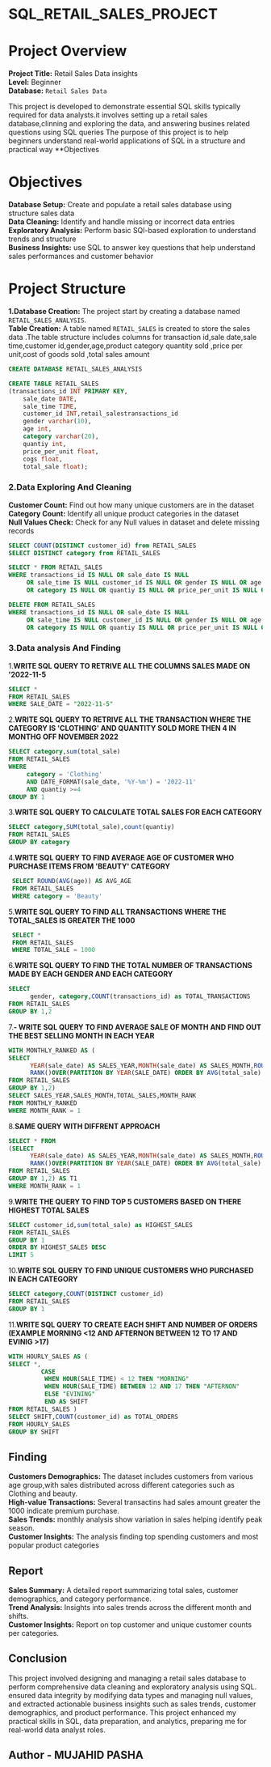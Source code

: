 # SQL_RETAIL_SALES_PROJECT  

# Project Overview 
**Project Title:** Retail Sales Data insights  
**Level:** Beginner  
**Database:** `Retail Sales Data` 

This project is developed to demonstrate essential SQL skills typically required for data analysts.it involves setting up a retail sales database,clinning and exploring the data, and answering busines related 
questions using SQL queries The purpose of this project is to help beginners understand real-world applications of SQL in a structure and practical way
**Objectives
# Objectives
**Database Setup:** Create and populate a retail sales database using structure sales data   
**Data Cleaning:** Identify and handle missing or incorrect data entries   
**Exploratory Analysis:** Perform basic SQl-based exploration to understand trends and structure    
**Business Insights:** use SQL to answer key questions that help understand sales performances and customer behavior 

# Project Structure   
**1.Database Creation:**
The project start by creating a database named ` RETAIL_SALES_ANALYSIS`.  
**Table Creation:** A table named `RETAIL_SALES` is created to store the sales data .The table structure includes columns for transaction id,sale date,sale time,customer id,gender,age,product category 
quantity sold ,price per unit,cost of goods sold ,total sales amount  

``` SQL
CREATE DATABASE RETAIL_SALES_ANALYSIS

CREATE TABLE RETAIL_SALES 
(transactions_id INT PRIMARY KEY,
	sale_date DATE,
	sale_time TIME,
	customer_id INT,retail_salestransactions_id
	gender varchar(10),
	age int,
	category varchar(20),
	quantiy int,
	price_per_unit float,
	cogs float,
	total_sale float);
```
### 2.Data Exploring And Cleaning
**Customer Count:** Find out how many unique customers are in the dataset  
**Category Count:** Identify all unique product categories in the dataset  
**Null Values Check:** Check for any Null values in dataset and delete missing records  
```sql
SELECT COUNT(DISTINCT customer_id) from RETAIL_SALES 
SELECT DISTINCT category from RETAIL_SALES 

SELECT * FROM RETAIL_SALES 
WHERE transactions_id IS NULL OR sale_date IS NULL 
     OR sale_time IS NULL customer_id IS NULL OR gender IS NULL OR age IS NULL	
	 OR category IS NULL OR quantiy IS NULL OR price_per_unit IS NULL OR cogs IS NULL 

DELETE FROM RETAIL_SALES 
WHERE transactions_id IS NULL OR sale_date IS NULL 
     OR sale_time IS NULL customer_id IS NULL OR gender IS NULL OR age IS NULL	
     OR category IS NULL OR quantiy IS NULL OR price_per_unit IS NULL OR cogs IS NULL
```
### 3.Data analysis And Finding
1.**WRITE SQL QUERY TO RETRIVE ALL THE COLUMNS  SALES MADE ON '2022-11-5**  
```SQL
SELECT *
FROM RETAIL_SALES
WHERE SALE_DATE = "2022-11-5"
```  

2.**WRITE SQL QUERY TO RETRIVE ALL THE TRANSACTION WHERE THE CATEGORY IS 'CLOTHING' AND QUANTITY SOLD MORE THEN 4 IN MONTHG OFF NOVEMBER 2022**
```SQL
SELECT category,sum(total_sale)
FROM RETAIL_SALES  
WHERE 
     category = 'Clothing' 
	 AND DATE_FORMAT(sale_date, '%Y-%m') = '2022-11'
     AND quantiy >=4
GROUP BY 1
```

3.**WRITE SQL QUERY TO CALCULATE TOTAL SALES FOR EACH CATEGORY**
```SQL
SELECT category,SUM(total_sale),count(quantiy)
FROM RETAIL_SALES 
GROUP BY category
```

4.**WRITE SQL QUERY TO FIND AVERAGE AGE OF CUSTOMER WHO PURCHASE ITEMS FROM 'BEAUTY' CATEGORY**
```SQL
 SELECT ROUND(AVG(age)) AS AVG_AGE 
 FROM RETAIL_SALES 
 WHERE category = 'Beauty'
```

5.**WRITE SQL QUERY TO FIND ALL TRANSACTIONS WHERE THE TOTAL_SALES IS GREATER THE 1000**
```SQL
 SELECT * 
 FROM RETAIL_SALES 
 WHERE TOTAL_SALE = 1000
```

6.**WRITE SQL QUERY TO FIND THE TOTAL NUMBER OF TRANSACTIONS MADE BY EACH GENDER AND EACH CATEGORY**
```SQL
SELECT 
      gender, category,COUNT(transactions_id) as TOTAL_TRANSACTIONS
FROM RETAIL_SALES 
GROUP BY 1,2
```

7.**- WRITE SQL QUERY TO FIND AVERAGE SALE OF MONTH AND FIND OUT THE BEST SELLING MONTH IN EACH YEAR**
```SQL
WITH MONTHLY_RANKED AS (
SELECT 
      YEAR(sale_date) AS SALES_YEAR,MONTH(sale_date) AS SALES_MONTH,ROUND(AVG(total_sale))as TOTAL_SALES,
      RANK()OVER(PARTITION BY YEAR(SALE_DATE) ORDER BY AVG(total_sale) DESC) AS MONTH_RANK
FROM RETAIL_SALES 
GROUP BY 1,2)
SELECT SALES_YEAR,SALES_MONTH,TOTAL_SALES,MONTH_RANK
FROM MONTHLY_RANKED 
WHERE MONTH_RANK = 1
```

8.**SAME QUERY WITH DIFFRENT APPROACH**
```SQL
SELECT * FROM 
(SELECT 
      YEAR(sale_date) AS SALES_YEAR,MONTH(sale_date) AS SALES_MONTH,ROUND(AVG(total_sale))as TOTAL_SALES,
      RANK()OVER(PARTITION BY YEAR(SALE_DATE) ORDER BY AVG(total_sale) DESC) AS MONTH_RANK
FROM RETAIL_SALES 
GROUP BY 1,2) AS T1 
WHERE MONTH_RANK = 1
```

9.**WRITE THE QUERY TO FIND TOP 5 CUSTOMERS BASED ON THERE HIGHEST TOTAL SALES**
```SQL
SELECT customer_id,sum(total_sale) as HIGHEST_SALES 
FROM RETAIL_SALES
GROUP BY 1 
ORDER BY HIGHEST_SALES DESC 
LIMIT 5
```

10.**WRITE SQL QUERY TO FIND UNIQUE CUSTOMERS WHO PURCHASED IN EACH CATEGORY**
```SQL
SELECT category,COUNT(DISTINCT customer_id)
FROM RETAIL_SALES 
GROUP BY 1
```
11.**WRITE SQL QUERY TO CREATE EACH SHIFT AND NUMBER OF ORDERS (EXAMPLE MORNING <12 AND AFTERNON BETWEEN 12 TO 17 AND EVINIG >17)**
```SQL
WITH HOURLY_SALES AS (
SELECT *,
         CASE 
          WHEN HOUR(SALE_TIME) < 12 THEN "MORNING"
		  WHEN HOUR(SALE_TIME) BETWEEN 12 AND 17 THEN "AFTERNON" 
          ELSE "EVINING"
          END AS SHIFT
FROM RETAIL_SALES )
SELECT SHIFT,COUNT(customer_id) as TOTAL_ORDERS
FROM HOURLY_SALES 
GROUP BY SHIFT
```
## Finding 
**Customers Demographics:** The dataset includes customers from various age group,with sales distributed across different  categories such as Clothing and beauty.  
**High-value Transactions:** Several transactins had sales amount greater the 1000 indicate premium purchase.  
**Sales Trends:** monthly ﻿analysis show variation in sales helping identify peak season.  
**Customer Insights:** The analysis finding top spending customers and most popular product categories   

##  Report
**Sales Summary:** A detailed report summarizing total sales, customer demographics, and category performance.  
**Trend Analysis:** Insights into sales trends across the different month and shifts.  
**Customer Insights:** Report on top customer and unique customer counts per categories.  

## Conclusion 
This project involved designing and managing a retail sales database to perform comprehensive data cleaning and exploratory analysis using SQL. ensured data integrity by modifying data types and managing null values, and extracted actionable business insights such as sales trends, customer demographics, and product performance. This project enhanced my practical skills in SQL, data preparation, and analytics, preparing me for real-world data analyst roles. 

## Author - MUJAHID PASHA


